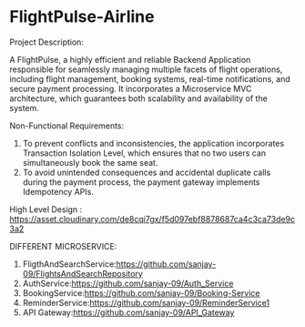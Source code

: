 # FlightPulse-Airline

Project Description:

A FlightPulse, a highly efficient and reliable Backend Application responsible for seamlessly managing multiple facets of flight operations, including flight management, booking systems, real-time notifications, and secure payment processing. It incorporates a Microservice MVC architecture, which guarantees both scalability and availability of the system.

Non-Functional Requirements:
1. To prevent conflicts and inconsistencies, the application incorporates Transaction Isolation Level, which ensures that no two users can simultaneously book the same seat.
2. To avoid unintended consequences and accidental duplicate calls during the payment process, the payment gateway implements Idempotency APIs.

High Level Design : https://asset.cloudinary.com/de8cqi7gx/f5d097ebf8878687ca4c3ca73de9c3a2


DIFFERENT MICROSERVICE:
1. FligthAndSearchService:https://github.com/sanjay-09/FlightsAndSearchRepository
2. AuthService:https://github.com/sanjay-09/Auth_Service
3. BookingService:https://github.com/sanjay-09/Booking-Service
4. ReminderService:https://github.com/sanjay-09/ReminderService1
5. API Gateway:https://github.com/sanjay-09/API_Gateway



